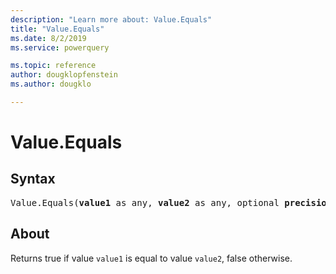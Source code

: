 ```yaml
---
description: "Learn more about: Value.Equals"
title: "Value.Equals"
ms.date: 8/2/2019
ms.service: powerquery

ms.topic: reference
author: dougklopfenstein
ms.author: dougklo

---
```

# Value.Equals

## Syntax

<pre>
Value.Equals(<b>value1</b> as any, <b>value2</b> as any, optional <b>precision</b> as nullable number) as logical
</pre>
  
## About  
Returns true if value `value1` is equal to value `value2`, false otherwise.
